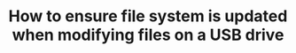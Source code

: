 ---
layout: external
title:  "How to ensure file system is updated when modifying files on a USB drive"
external_url: "https://stackoverflow.com/questions/79655689/how-to-ensure-file-system-is-updated-when-modifying-files-on-a-usb-drive"
---